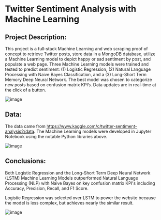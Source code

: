 # Twitter Sentiment Analysis with Machine Learning 

## Project Description:
This project is a full-stack Machine Learning and web scraping proof of concept to retrieve Twitter posts, store data in a MongoDB database, utilize a Machine Learning model to depict happy or sad sentiment by post, and populate a web page. Three Machine Learning models were trained and tested to predict sentiment: (1) Logistic Regression, (2) Natural Language Processing with Naive Bayes Classification, and a (3) Long-Short Term Memory Deep Neural Network. The best model was chosen to categorize new posts based on confusion matrix KPI’s. Data updates are in real-time at the click of a button.

![image](https://user-images.githubusercontent.com/51388767/71027386-2b9e2d00-20d9-11ea-953d-2b9f9a63067d.png)

## Data:
The data came from https://www.kaggle.com/c/twitter-sentiment-analysis2/data. The Machine Learning models were developed in Jupyter Notebook using the notable Python libraries above.  

![image](https://user-images.githubusercontent.com/51388767/71196857-5239a080-225e-11ea-82cf-2b082efe655b.png)

## Conclusions:
Both Logistic Regression and the Long-Short Term Deep Neural Network (LSTM) Machine Learning Models outperformed Natural Language Processing (NLP) with Naive Bayes on key confusion matrix KPI's including Accuracy, Precision, Recall, and F1 Score.

Logistic Regression was selected over LSTM to power the website because the model is less complex, but achieves nearly the similar result. 

![image](https://user-images.githubusercontent.com/51388767/71110890-2bb03280-2196-11ea-80b5-c8ea8135e0e1.png)






